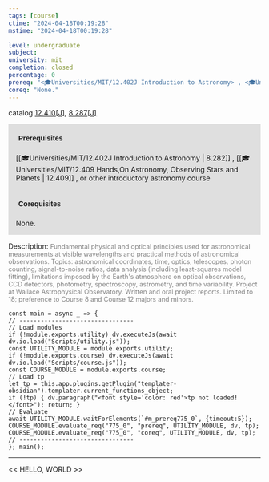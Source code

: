 ```yaml
---
tags: [course]
ctime: "2024-04-18T00:19:28"
mstime: "2024-04-18T00:19:28"

level: undergraduate
subject: 
university: mit
completion: closed
percentage: 0
prereq: "<🎓Universities/MIT/12.402J Introduction to Astronomy> , <🎓Universities/MIT/12.409 Hands,On Astronomy, Observing Stars and Planets> , or other introductory astronomy course"
coreq: "None."
---
```


catalog [12.410[J]](http://student.mit.edu/catalog/m12a.html#12.410), [8.287[J]](http://student.mit.edu/catalog/m8a.html#8.287)

<span style="display: block; padding: 15px; background-color: rgb(100, 100, 100, 0.2);"><font id="m_prereq775_0" style="display: block; font-family: Arial, sans-serif; font-weight: bold; padding: 5px">Prerequisites</font><br><span id="prereq775_0">[[🎓Universities/MIT/12.402J Introduction to Astronomy | 8.282]] , [[🎓Universities/MIT/12.409 Hands,On Astronomy, Observing Stars and Planets | 12.409]] , or other introductory astronomy course</span></span>
<span style="display: block; padding: 15px; background-color: rgb(100, 100, 100, 0.2);"><font id="m_coreq775_0" style="display: block; font-family: Arial, sans-serif; font-weight: bold; padding: 5px">Corequisites</font><br><span id="coreq775_0">None.</span></span>

<font style="">Description:</font>
<font style="color: grey; font-size: 0.8rem;">Fundamental physical and optical principles used for astronomical measurements at visible wavelengths and practical methods of astronomical observations. Topics: astronomical coordinates, time, optics, telescopes, photon counting, signal-to-noise ratios, data analysis (including least-squares model fitting), limitations imposed by the Earth's atmosphere on optical observations, CCD detectors, photometry, spectroscopy, astrometry, and time variability. Project at Wallace Astrophysical Observatory. Written and oral project reports. Limited to 18; preference to Course 8 and Course 12 majors and minors.</font>

```dataviewjs
const main = async _ => {
// --------------------------------
// Load modules
if (!module.exports.utility) dv.executeJs(await dv.io.load("Scripts/utility.js"));
const UTILITY_MODULE = module.exports.utility;
if (!module.exports.course) dv.executeJs(await dv.io.load("Scripts/course.js"));
const COURSE_MODULE = module.exports.course;
// Load tp
let tp = this.app.plugins.getPlugin("templater-obsidian").templater.current_functions_object;
if (!tp) { dv.paragraph("<font style='color: red'>tp not loaded!</font>"); return; }
// Evaluate
await UTILITY_MODULE.waitForElements(`#m_prereq775_0`, {timeout:5});
COURSE_MODULE.evaluate_req("775_0", "prereq", UTILITY_MODULE, dv, tp);
COURSE_MODULE.evaluate_req("775_0", "coreq", UTILITY_MODULE, dv, tp);
// --------------------------------
}; main();
```

---

<< HELLO, WORLD >>
